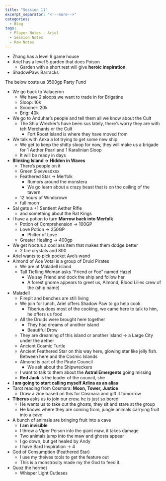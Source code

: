 ```yaml
---
title: "Session 11"
excerpt_separator: "<!--more-->"
categories:
  - Blog
tags:
  - Player Notes - Ariel
  - Session Notes
  - Raw Notes
---
```


- Zhang has a level 9 game house
- Ariel has a level 5 garden that does Poison
    - Garden with a short rest will give **heroic inspiration**
- ShadowPaw: Barracks

The below costs us 3500gp Party Fund

- We go back to Valaceron
    - We have 2 sloops we want to trade in for Brigatine
    - Sloop: 10k
    - Scooner: 20k
    - Brig: 40k
- We go to Anduhar’s people and tell them all we know about the Cult
    - The Ship Wrecker’s have been sus lately, there’s worry they are with teh Merchants or the Cult
        - Fort Roost Island is where they have moved from
- We talk with Anka a lot trying to get some new ship
    - We get to keep the shitty sloop for now, they will make us a brigade for 1 Aether Pearl and 1 Karalinian Sloop
    - It will be ready in days
- **Blinking Island → Hidden in Waves**
    - There’s people on it
    - Green Sleevesdxsx
    - Feathered Star → Merfolk
        - Rumors around the monstera
        - We go learn about a crazy beast that is on the ceiling of the tavern
    - 12 hours of Windcrown
    - full moon
- Sal gets a +1 Sentient Aether Rifle
    - and something about the Rat Kings
- I have a potion to turn **Marrow back into Merfolk**
    - Potion of Comprehension → 100GP
    - Love Potion → 250GP
        - Philter of Love
    - Greater Healing → 400gp
- We get Noctus a cool ass item that makes them dodge better
    - 2 fire crystals and 800
- Ariel wants to pick pocket Avo’s wand
- Almond of Ace Votal is a group of Druid Pirates
    - We are at Maladell island
    - Tall Tiefling Woman asks “Friend or Foe” named Hazel
        - We say Friend and dock the ship and follow her
        - A forest gnome appears to greet us, Almond, Blood Lilies crew of the (ship name)
- Maladell
    - Firepit and benches are still living
    - We join for lunch, Ariel offers Shadow Paw to go help cook
        - Tiberius does most of the cooking, we came here to talk to him, he offers us food
    - All the Druids were brought here together
        - They had dreams of another island
        - Beautiful Drow
    - They are dreaming of this island or another island → a Large City under the aether
    - Ancient Cosmic Turtle
    - Ancient Feathered Star on this way here, glowing star like jelly fish. Between here and the Cosmic Islands
    - Almond is part of the Pirate Council
        - We ask about the Shipwreckers
    - I want to talk to them about the **Astral Emergents** going missing
    - **Red Jack** is the leader of the council, she
- **I am going to start calling myself Arlina as an alias**
- Tarot reading from Cosmara: **Moon, Tower, Justice**
    - Draw a zine based on this for Cosmara and gift it tomorrow
- **Tiberus** asks us to join our crew, he is just so bored
    - He wants us to take out the ghosts, they sit and stare at the group
    - He knows where they are coming from, jungle animals carrying fruit into a cave
- A bunch of animals are bringing fruit into a cave
    - **I am invisible**
    - I throw a Viper Poison into the giant maw, it takes damage
    - Two animals jump into the maw and ghosts appear
    - I go down, but get healed by Andy
    - I have Bard Inspiration → 4
- God of Consumption (Feathered Star)
    - I use my theives tools to get the feature out
    - This is a monstrosity made my the God to feed it.
- Quoz the hermet
    - Whisper Light Cutleses